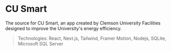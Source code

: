 # CU Smart

The source for CU Smart, an app created by Clemson University Facilities designed to improve the
University's energy efficiency. 

> Technologies: React, Next.js, Tailwind, Framer Motion, Nodejs, SQLite, Microsoft SQL Server
